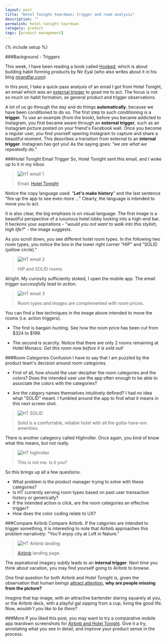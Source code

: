```yaml
---
layout: post
title: "Hotel Tonight teardown: trigger and room analysis"
description: ""
permalink: hotel-tonight-teardown
category: product
tags: [product management]
---
```

{% include setup %}

###Background - Triggers

This week, I have been reading a book called <a target="_" href="http://www.amazon.com/gp/product/B00HJ4A43S/ref=as_li_ss_tl?ie=UTF8&camp=1789&creative=390957&creativeASIN=B00HJ4A43S&linkCode=as2&tag=pmft-20">Hooked</a>, which is about building habit forming products by Nir Eyal (who also writes about it in his blog <a target="_" href="http://nirandfar.com/">nirandfar.com</a>).

In this post, I take a quick-pass analysis of an email I got from Hotel Tonight, an email which was an <a target="_" href="http://www.nirandfar.com/2012/04/billion-dollar-mind-trick.html">external trigger</a> to goad me to act.  The focus is not so much on habit formation, as general product and trigger observations.

A lot of us go through the day and do things __automatically__, because we have been conditioned to do so.  The first step to such conditioning is a __trigger__.  To use an example (from the book), before you became addicted to Instagram, you first became aware through an __external trigger__, such as an Instagram picture posted on your friend\'s Facebook wall.  Once you become a regular user, you find yourself opening Instagram to capture and share a beautiful moment.  This describes a transition from external to an __internal trigger__.  Instagram has got you!  As the saying goes: <em>"we are what we repeatedly do."</em>

###Hotel Tonight Email Trigger
So, Hotel Tonight sent this email, and I woke up to it in my inbox.

>![HT email 1]({{site.url}}/assets/images/HT/IMG_6270.PNG "HT email 1")
>
>Email: <a target="_" href="http://www.hoteltonight.com">Hotel Tonight</a>

Notice the copy language used.  "__Let\'s make history__" and the last sentence "fire up the app to see even more ..."  Clearly, the language is intended to move you to act.

It is also clear, the big emphasis is on visual language.  The first image is a beautiful perspective of a luxurious hotel lobby looking into a high-end bar.  It beckons your aspirations - "_would you not want to walk into this stylish, high life?_" - the image suggests.

As you scroll down, you see different hotel room types.  In the following two room types, you notice the box in the lower right corner "HIP" and "SOLID (yellow circle)."

>![HT email 2]({{site.url}}/assets/images/HT/IMG_6271.PNG "HT email 2")
>
>HIP and SOLID rooms

Alright.  My curiosity sufficiently stoked, I open the mobile app.  The email _trigger successfully lead to action_.

>![HT email 3]({{site.url}}/assets/images/HT/IMG_6272.PNG "HT email 3")
>
>Room types and images are complemented with room prices.

You can find a few techniques in the image above intended to move the rooms (i.e. action triggers).

* The first is bargain hunting.  See how the room price has been cut from $324 to $199.

* The second is scarcity.  Notice that there are only 2 rooms remaining at Hotel Monaco. _Get this room now before it is sold out!_

###Room Categories Confusion
I have to say that I am puzzled by the product team\'s decision around room categories.

* First of all, how should the user decipher the room categories and the colors?  Does the intended user use the app often enough to be able to associate the colors with the categories?

* Are the catgory names themselves intuitively defined?  I had no idea what "SOLID" meant.  I fumbled around the app to find what it means in this next screen shot.

>![HT SOLID]({{site.url}}/assets/images/HT/IMG_6273.PNG "HT SOLID")
>
>Solid is a comfortable, reliable hotel with all the gotta-have-em amenities.

There is another categeory called Highroller.  Once again, you kind of know what this means, but not really.

>![HT highroller]({{site.url}}/assets/images/HT/IMG_6274.PNG "HT highroller")
>
>This is not me. Is it you?

So this brings up all a few questions:

* What problem is the product manager trying to solve with these categories?
* Is HT currently serving room types based on past user transaction history or generically?
* If the intended action is click, are the room categories an effective trigger?
* How does the color coding relate to UX?


###Compare Airbnb
Compare Airbnb.  If the catgories are intended to trigger something, it is interesting to note that Airbnb approaches this problem narratively: "You\'ll enjoy city at Loft in Nature."

>![HT Airbnb landing]({{site.url}}/assets/images/HT/IMG_6275.PNG "HT Airbnb landing")
>
><a target="_" href="http://www.airbnb.com/">Airbnb</a> landing page.

The aspirational imagery subtly leads to an __internal trigger__.  Next time you think about vacation, you may find yourself going to Airbnb to browse.

One final question for both Airbnb and Hotel Tonight is, given the observation that human beings <a target="_" href="http://conversionxl.com/5-principles-of-persuasive-web-design/">attract attention</a>, __why are people missing from the picture?__

Imagine that top image, with an attractive bartender staring squarely at you, or the Airbnb deck, with a playful gal sipping from a cup, living the good life.  Now, _wouldn\'t you like to be there?_

###More
If you liked this post, you may want to try a comparative mobile app teardown screenshots for <a target="_" href="http://www.slideshare.net/PMFastTrack/product-teardown-air-bnb-hoteltonight">Airbnb and Hotel Tonight</a>. Give it a try, annotating what you see in detail, and improve your product sense in the process.
